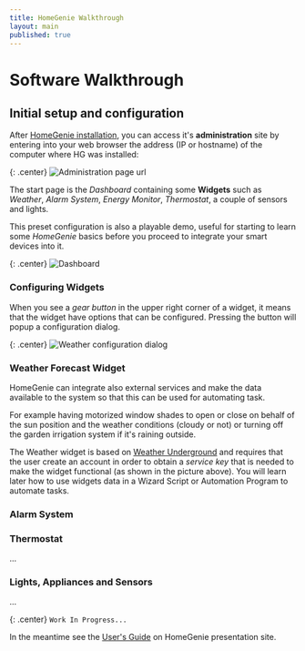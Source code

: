 ```yaml
---
title: HomeGenie Walkthrough
layout: main
published: true
---
```

# Software Walkthrough

## Initial setup and configuration

After [HomeGenie installation](install.html), you can access it's **administration** site by entering  into your web browser the address (IP or hostname) of the computer where HG was installed:

{: .center}
![Administration page url]({{site.baseurl}}/images/docs/admin_page_url.png)

The start page is the *Dashboard* containing some **Widgets** such as *Weather*, *Alarm System*, *Energy Monitor*, *Thermostat*, a couple of sensors and lights.

This preset configuration is also a playable demo, useful for starting to learn some *HomeGenie* basics before you proceed to integrate your smart devices into it.

{: .center}
![Dashboard]({{site.baseurl}}/images/docs/dashboard_page_01.png)

### Configuring Widgets

When you see a *gear button* in the upper right corner of a widget, it means that the widget have options that can be configured. Pressing the button will popup a configuration dialog.

{: .center}
![Weather configuration dialog]({{site.baseurl}}/images/docs/weather_options_01.png)

### Weather Forecast Widget

HomeGenie can integrate also external services and make the data available to the system so that this can be used for automating task.

For example having motorized window shades to open or close on behalf of the sun position and the weather conditions (cloudy or not) or turning off the garden irrigation system if it's raining outside.

The Weather widget is based on [Weather Underground](http://www.wunderground.com) and requires that the user create an account in order to obtain a *service key* that is needed to make the widget
functional (as shown in the picture above).
You will learn later how to use widgets data in a Wizard Script or Automation Program to automate tasks.

### Alarm System



### Thermostat

...

### Lights, Appliances and Sensors

...

{: .center}
``` Work In Progress... ```


In the meantime see the [User's Guide](http://www.homegenie.it/docs/index.php) on HomeGenie presentation site.
